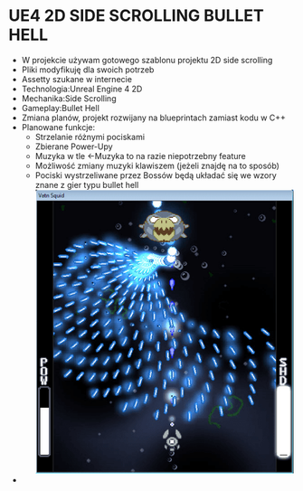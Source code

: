 # UE4 2D SIDE SCROLLING BULLET HELL
* W projekcie używam gotowego szablonu projektu 2D side scrolling
* Pliki modyfikuję dla swoich potrzeb
* Assetty szukane w internecie
* Technologia:Unreal Engine 4 2D
* Mechanika:Side Scrolling
* Gameplay:Bullet Hell
* Zmiana planów, projekt rozwijany na blueprintach zamiast kodu w C++
* Planowane funkcje:
	- Strzelanie różnymi pociskami
	- Zbierane Power-Upy
	- Muzyka w tle <-Muzyka to na razie niepotrzebny feature
	- Możliwość zmiany muzyki klawiszem (jeżeli znajdę na to sposób)
	- Pociski wystrzeliwane przez Bossów będą układać się we wzory znane z gier typu bullet hell![Screen](bullet_hell.png)
*
